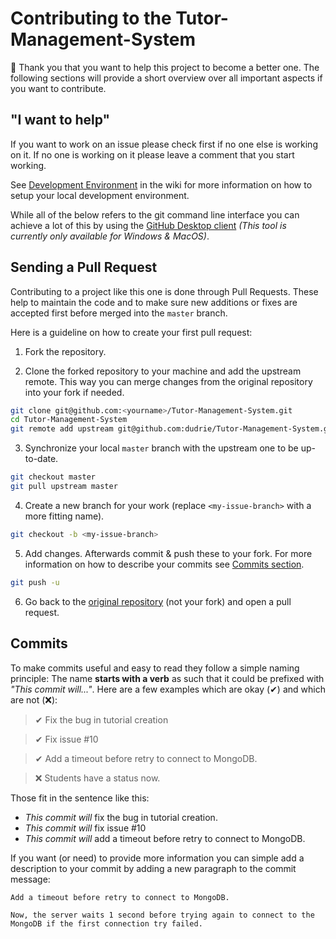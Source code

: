 # Contributing to the Tutor-Management-System

🥳 Thank you that you want to help this project to become a better one. The following sections will provide a short overview over all important aspects if you want to contribute.

## "I want to help"

If you want to work on an issue please check first if no one else is working on it. If no one is working on it please leave a comment that you start working.

See [Development Environment](https://github.com/Dudrie/Tutor-Management-System/wiki/Development-Environment) in the wiki for more information on how to setup your local development environment.

While all of the below refers to the git command line interface you can achieve a lot of this by using the [GitHub Desktop client](https://desktop.github.com/) _(This tool is currently only available for Windows & MacOS)_.

## Sending a Pull Request

Contributing to a project like this one is done through Pull Requests. These help to maintain the code and to make sure new additions or fixes are accepted first before merged into the `master` branch.

Here is a guideline on how to create your first pull request:

1. Fork the repository.

2. Clone the forked repository to your machine and add the upstream remote. This way you can merge changes from the original repository into your fork if needed.

```sh
git clone git@github.com:<yourname>/Tutor-Management-System.git
cd Tutor-Management-System
git remote add upstream git@github.com:dudrie/Tutor-Management-System.git
```

3. Synchronize your local `master` branch with the upstream one to be up-to-date.

```sh
git checkout master
git pull upstream master
```

4. Create a new branch for your work (replace `<my-issue-branch>` with a more fitting name).

```sh
git checkout -b <my-issue-branch>
```

5. Add changes. Afterwards commit & push these to your fork. For more information on how to describe your commits see [Commits section](#commits).

```sh
git push -u
```

6. Go back to the [original repository](https://github.com/Dudrie/Tutor-Management-System) (not your fork) and open a pull request.

## Commits

To make commits useful and easy to read they follow a simple naming principle: The name **starts with a verb** as such that it could be prefixed with _"This commit will..."_. Here are a few examples which are okay (✔) and which are not (❌):

> ✔ Fix the bug in tutorial creation

> ✔ Fix issue #10

> ✔ Add a timeout before retry to connect to MongoDB.

> ❌ Students have a status now.

Those fit in the sentence like this:

-   _This commit will_ fix the bug in tutorial creation.
-   _This commit will_ fix issue #10
-   _This commit will_ add a timeout before retry to connect to MongoDB.

If you want (or need) to provide more information you can simple add a description to your commit by adding a new paragraph to the commit message:

```
Add a timeout before retry to connect to MongoDB.

Now, the server waits 1 second before trying again to connect to the MongoDB if the first connection try failed.
```
